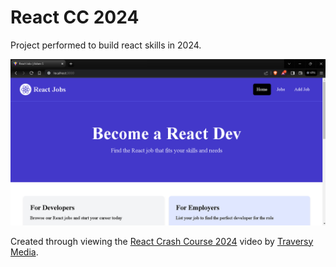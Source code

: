# React CC 2024

Project performed to build react skills in 2024.

![Course Preview](preview.png)

Created through viewing the <a href="https://youtu.be/LDB4uaJ87e0?si=JQ7EWIncGtBt04f3" >React Crash Course 2024</a> video by <a href="https://www.youtube.com/@TraversyMedia" >Traversy Media</a>.

